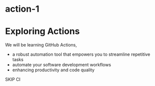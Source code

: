 # action-1
# Exploring Actions
We will be learning GitHub Actions,
- a robust automation tool that empowers you to streamline repetitive tasks
- automate your software development workflows
- enhancing productivity and code quality


SKIP CI